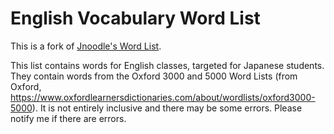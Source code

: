 # English Vocabulary Word List

This is a fork of [Jnoodle's Word List](https://github.com/jnoodle/English-Vocabulary-Word-List).

This list contains words for English classes, targeted for Japanese students. They contain words from the Oxford 3000 and 5000 Word Lists (from Oxford, https://www.oxfordlearnersdictionaries.com/about/wordlists/oxford3000-5000). It is not entirely inclusive and there may be some errors. Please notify me if there are errors.


